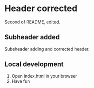 # Header corrected

Second of README, edited.

## Subheader added

Subeheader adding and corrected header.

## Local development

1. Open index.html in your browser
2. Have fun